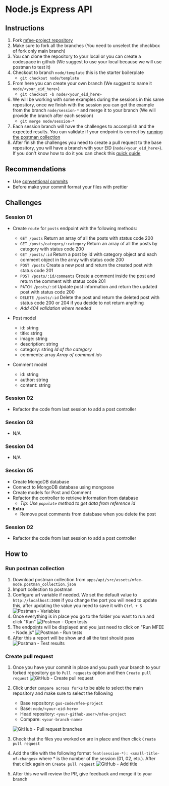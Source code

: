 # Node.js Express API

## Instructions

1. Fork [mfee-project repository](https://github.com/gus-code/mfee-project)
2. Make sure to fork all the branches (You need to unselect the checkbox of fork only main branch)
3. You can clone the repository to your local or you can create a codespace in github (We suggest to use your local because we will use postman to test it)
4. Checkout to branch `node/template` this is the starter boilerplate
   - `git checkout node/template`
5. From here you can create your own branch (We suggest to name it `node/<your_eid_here>`)
   - `git checkout -b node/<your_eid_here>`
6. We will be working with some examples during the sessions in this same repository, once we finish with the session you can get the example from the branch `node/session-*` and merge it to your branch (We will provide the branch after each session)
   - `git merge node/session-*`
7. Each session branch will have the challenges to accomplish and the expected results. You can validate if your endpoint is correct by [running the postman collection](#run-postman-collection)
8. After finish the challenges you need to create a pull request to the base repository, you will have a branch with your EID (`node/<your_eid_here>`). If you don't know how to do it you can check this [quick guide](#create-pull-request)

## Recommendations

- Use [conventional commits](https://www.conventionalcommits.org/en/v1.0.0/)
- Before make your commit format your files with prettier

## Challenges

### Session 01

- Create `route` for `posts` endpoint with the following methods:

  - `GET /posts` Return an array of all the posts with status code 200
  - `GET /posts/category/:category` Return an array of all the posts by category with status code 200
  - `GET /posts/:id` Return a post by id with category object and each comment object in the array with status code 200
  - `POST /posts` Create a new post and return the created post with status code 201
  - `POST /posts/:id/comments` Create a comment inside the post and return the comment with status code 201
  - `PATCH /posts/:id` Update post information and return the updated post with status code 200
  - `DELETE /posts/:id` Delete the post and return the deleted post with status code 200 or 204 if you decide to not return anything

  * _Add 404 validation where needed_

- Post model

  - id: string
  - title: string
  - image: string
  - description: string
  - category: string _Id of the category_
  - comments: array _Array of comment ids_

- Comment model
  - id: string
  - author: string
  - content: string

### Session 02

- Refactor the code from last session to add a post controller

### Session 03

- N/A

### Session 04

- N/A

### Session 05

- Create MongoDB database
- Connect to MongoDB database using mongoose
- Create models for Post and Comment
- Refactor the controller to retrieve information from database
  - _Tip: Use `populate` method to get data from reference id_
- **Extra**
  - Remove post comments from database when you delete the post

### Session 02

- Refactor the code from last session to add a post controller

## How to

### Run postman collection

1. Download postman collection from `apps/api/src/assets/mfee-node.postman_collection.json`
2. Import collection to postman
3. Configure url variable if needed. We set the default value to `http://localhost:3000` if you change the port you will need to update this, after updating the value you need to save it with `Ctrl + S`
   ![Postman - Variables](assets/postman-variables.png)
4. Once everything is in place you go to the folder you want to run and click "Run"
   ![Postman - Open tests](assets/postman-open-tests.png)
5. The endpoints will be displayed and you just need to click on "Run MFEE - Node.js"
   ![Postman - Run tests](assets/postman-run-tests.png)
6. After this a report will be show and all the test should pass
   ![Postman - Test results](assets/postman-test-results.png)

### Create pull request

1. Once you have your commit in place and you push your branch to your forked repository go to `Pull requests` option and then `Create pull request`
   ![GitHub - Create pull request](assets/github-create-pull-request.png)
2. Click under `compare across forks` to be able to select the main repository and make sure to select the following

   - Base repository: `gus-code/mfee-project`
   - Base: `node/<your-eid-here>`
   - Head repository: `<your-github-user>/mfee-project`
   - Compare: `<your-branch-name>`

   ![GitHub - Pull request branches](assets/github-pull-request-branches.png)

3. Check that the files you worked on are in place and then click `Create pull request`
4. Add the title with the following format `feat(session-*): <small-title-of-changes>` where \* is the number of the session (01, 02, etc.). After that click again on `Create pull request`
   ![GitHub - Add title](assets/github-add-title.png)
5. After this we will review the PR, give feedback and merge it to your branch
